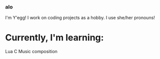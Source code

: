 ### alo

I'm Y'egg! I work on coding projects as a hobby.
I use she/her pronouns!

# Currently, I'm learning:
  Lua
  C
  Music composition

